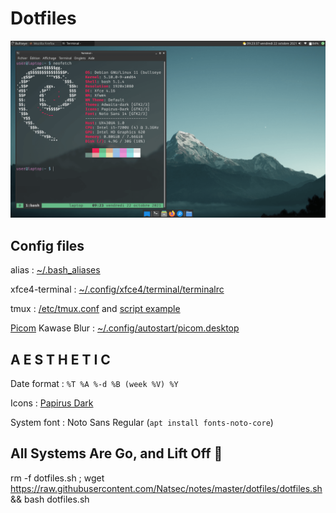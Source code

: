 # Dotfiles

[![Screenshot Bullseye 1](https://raw.githubusercontent.com/Natsec/notes/master/dotfiles/bullseye1_min.png)](https://raw.githubusercontent.com/Natsec/notes/master/dotfiles/bullseye1.png)

## Config files

alias : [~/.bash_aliases](https://raw.githubusercontent.com/Natsec/notes/master/dotfiles/~/.bash_aliases)

xfce4-terminal : [~/.config/xfce4/terminal/terminalrc](https://raw.githubusercontent.com/Natsec/notes/master/dotfiles/~/.config/xfce4/terminal/terminalrc)

tmux : [/etc/tmux.conf](https://raw.githubusercontent.com/Natsec/notes/master/dotfiles/etc/tmux.conf) and [script example](https://raw.githubusercontent.com/Natsec/notes/master/dotfiles/tmux-demo.sh)

[Picom](https://github.com/yshui/picom) Kawase Blur : [~/.config/autostart/picom.desktop](https://raw.githubusercontent.com/Natsec/notes/master/dotfiles/~/.config/autostart/picom.desktop)

## A E S T H E T I C

Date format : `%T %A %-d %B (week %V) %Y`

Icons : [Papirus Dark](https://git.io/papirus-icon-theme)

System font : Noto Sans Regular (`apt install fonts-noto-core`)

## All Systems Are Go, and Lift Off 🚀

rm -f dotfiles.sh ; wget https://raw.githubusercontent.com/Natsec/notes/master/dotfiles/dotfiles.sh && bash dotfiles.sh
